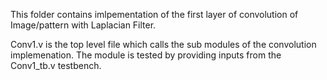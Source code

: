 
This folder contains imlpementation of the first layer of convolution of Image/pattern with Laplacian Filter. 

Conv1.v is the top level file which calls the sub modules of the convolution implemenation. The module is tested by providing inputs from the Conv1_tb.v testbench.
